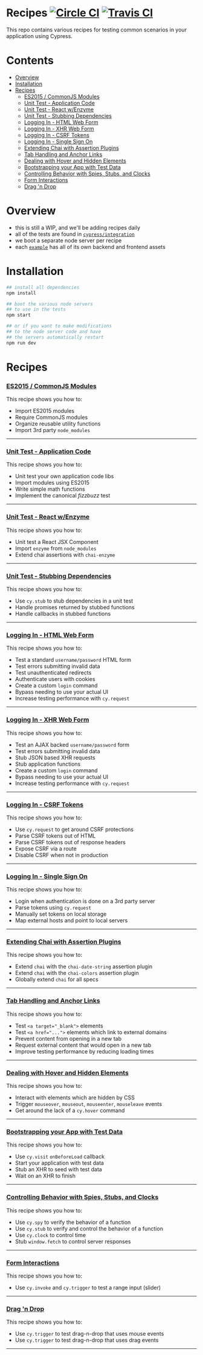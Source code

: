 # Recipes [![Circle CI](https://circleci.com/gh/cypress-io/cypress-example-recipes.svg?style=svg)](https://circleci.com/gh/cypress-io/cypress-example-recipes) [![Travis CI](https://travis-ci.org/cypress-io/cypress-example-recipes.svg?branch=master)](https://travis-ci.org/cypress-io/cypress-example-recipes)

This repo contains various recipes for testing common scenarios in your application using Cypress.

# Contents

- [Overview](#overview)
- [Installation](#installation)
- [Recipes](#recipes)
  - [ES2015 / CommonJS Modules](#es2015--commonjs-modules)
  - [Unit Test - Application Code](#unit-test---application-code)
  - [Unit Test - React w/Enzyme](#unit-test---react-wenzyme)
  - [Unit Test - Stubbing Dependencies](#unit-test---stubbing-dependencies)
  - [Logging In - HTML Web Form](#logging-in---html-web-form)
  - [Logging In - XHR Web Form](#logging-in---xhr-web-form)
  - [Logging In - CSRF Tokens](#logging-in---csrf-tokens)
  - [Logging In - Single Sign On](#logging-in---single-sign-on)
  - [Extending Chai with Assertion Plugins](#extending-chai-with-assertion-plugins)
  - [Tab Handling and Anchor Links](#tab-handling-and-anchor-links)
  - [Dealing with Hover and Hidden Elements](#dealing-with-hover-and-hidden-elements)
  - [Bootstrapping your App with Test Data](#bootstrapping-your-app-with-test-data)
  - [Controlling Behavior with Spies, Stubs, and Clocks](#controlling-behavior-with-spies-stubs-and-clocks)
  - [Form Interactions](#form-interactions)
  - [Drag 'n Drop](#drag-n-drop)

# Overview

- this is still a WIP, and we'll be adding recipes daily
- all of the tests are found in [`cypress/integration`](./cypress/integration)
- we boot a separate node server per recipe
- each [`example`](./examples) has all of its own backend and frontend assets

# Installation

```bash
## install all dependencies
npm install

## boot the various node servers
## to use in the tests
npm start

## or if you want to make modifications
## to the node server code and have
## the servers automatically restart
npm run dev
```

# Recipes

### [ES2015 / CommonJS Modules](./cypress/integration/es2015_commonjs_modules_spec.js)

This recipe shows you how to:

- Import ES2015 modules
- Require CommonJS modules
- Organize reusable utility functions
- Import 3rd party `node_modules`

***

### [Unit Test - Application Code](./cypress/integration/unit_test_application_code_spec.js)

This recipe shows you how to:

- Unit test your own application code libs
- Import modules using ES2015
- Write simple math functions
- Implement the canonical *fizzbuzz* test

***

### [Unit Test - React w/Enzyme](./cypress/integration/unit_test_react_enzyme_spec.js)

This recipe shows you how to:

- Unit test a React JSX Component
- Import `enzyme` from `node_modules`
- Extend chai assertions with `chai-enzyme`

***

### [Unit Test - Stubbing Dependencies](./cypress/integration/unit_test_stubbing_dependencies_spec.js)

This recipe shows you how to:

- Use `cy.stub` to stub dependencies in a unit test
- Handle promises returned by stubbed functions
- Handle callbacks in stubbed functions

***

### [Logging In - HTML Web Form](./cypress/integration/logging_in_html_web_form_spec.js)

This recipe shows you how to:

- Test a standard `username/password` HTML form
- Test errors submitting invalid data
- Test unauthenticated redirects
- Authenticate users with cookies
- Create a custom `login` command
- Bypass needing to use your actual UI
- Increase testing performance with `cy.request`

***

### [Logging In - XHR Web Form](./cypress/integration/logging_in_xhr_web_form_spec.js)

This recipe shows you how to:

- Test an AJAX backed `username/password` form
- Test errors submitting invalid data
- Stub JSON based XHR requests
- Stub application functions
- Create a custom `login` command
- Bypass needing to use your actual UI
- Increase testing performance with `cy.request`

***

### [Logging In - CSRF Tokens](./cypress/integration/logging_in_csrf_tokens_spec.js)

This recipe shows you how to:

- Use `cy.request` to get around CSRF protections
- Parse CSRF tokens out of HTML
- Parse CSRF tokens out of response headers
- Expose CSRF via a route
- Disable CSRF when not in production

***

### [Logging In - Single Sign On](./cypress/integration/logging_in_single_sign_on_spec.js)

This recipe shows you how to:

- Login when authentication is done on a 3rd party server
- Parse tokens using `cy.request`
- Manually set tokens on local storage
- Map external hosts and point to local servers

***

### [Extending Chai with Assertion Plugins](./cypress/integration/extending_chai_assertion_plugins_spec.js)

This recipe shows you how to:

- Extend `chai` with the `chai-date-string` assertion plugin
- Extend `chai` with the `chai-colors` assertion plugin
- Globally extend `chai` for all specs

***

### [Tab Handling and Anchor Links](./cypress/integration/tab_handling_anchor_links_spec.js)

This recipe shows you how to:

- Test `<a target="_blank">` elements
- Test `<a href="...">` elements which link to external domains
- Prevent content from opening in a new tab
- Request external content that would open in a new tab
- Improve testing performance by reducing loading times

***

### [Dealing with Hover and Hidden Elements](./cypress/integration/hover_hidden_elements.js)

This recipe shows you how to:

- Interact with elements which are hidden by CSS
- Trigger `mouseover`, `mouseout`, `mouseenter`, `mouseleave` events
- Get around the lack of a `cy.hover` command

***

### [Bootstrapping your App with Test Data](./cypress/integration/bootstrapping_app_test_data_spec.js)

This recipe shows you how to:

- Use `cy.visit` `onBeforeLoad` callback
- Start your application with test data
- Stub an XHR to seed with test data
- Wait on an XHR to finish

***

### [Controlling Behavior with Spies, Stubs, and Clocks](./cypress/integration/spy_stub_clock_spec.js)

This recipe shows you how to:

- Use `cy.spy` to verify the behavior of a function
- Use `cy.stub` to verify and control the behavior of a function
- Use `cy.clock` to control time
- Stub `window.fetch` to control server responses

***

### [Form Interactions](./cypress/integration/form_interactions_spec.js)

This recipe shows you how to:

- Use `cy.invoke` and `cy.trigger` to test a range input (slider)

***

### [Drag 'n Drop](./cypress/integration/drag_n_drop_spec.js)

This recipe shows you how to:

- Use `cy.trigger` to test drag-n-drop that uses mouse events
- Use `cy.trigger` to test drag-n-drop that uses drag events

***
